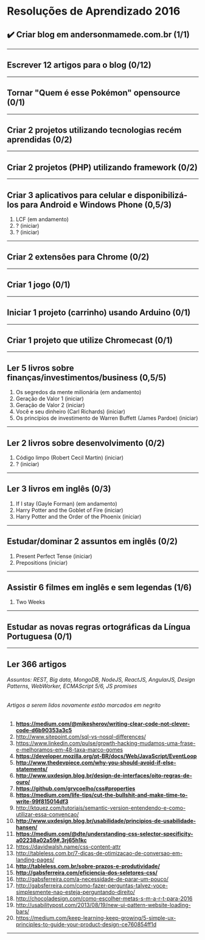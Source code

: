 # Resoluções de Aprendizado 2016


## :heavy_check_mark: Criar blog em andersonmamede.com.br (1/1)

-------------------


## Escrever 12 artigos para o blog (0/12)

-------------------


## Tornar "Quem é esse Pokémon" opensource (0/1)

-------------------


## Criar 2 projetos utilizando tecnologias recém aprendidas (0/2)

-------------------


## Criar 2 projetos (PHP) utilizando framework (0/2)

-------------------


## Criar 3 aplicativos para celular e disponibilizá-los para Android e Windows Phone (0,5/3)
1. LCF (em andamento)
2. ? (iniciar)
3. ? (iniciar)

-------------------


## Criar 2 extensões para Chrome (0/2)

-------------------


## Criar 1 jogo (0/1)

-------------------


## Iniciar 1 projeto (carrinho) usando Arduino (0/1)

-------------------


## Criar 1 projeto que utilize Chromecast (0/1)

-------------------


## Ler 5 livros sobre finanças/investimentos/business (0,5/5)
1. Os segredos da mente milionária (em andamento)
2. Geração de Valor 1 (iniciar)
3. Geração de Valor 2 (iniciar)
4. Você e seu dinheiro (Carl Richards) (iniciar)
5. Os princípios de investimento de Warren Buffett (James Pardoe) (iniciar)

-------------------


## Ler 2 livros sobre desenvolvimento (0/2)
1. Código limpo (Robert Cecil Martin) (iniciar)
2. ? (iniciar)

-------------------


## Ler 3 livros em inglês (0/3)
1. If I stay (Gayle Forman) (em andamento)
2. Harry Potter and the Goblet of Fire (iniciar)
3. Harry Potter and the Order of the Phoenix (iniciar)

-------------------


## Estudar/dominar 2 assuntos em inglês (0/2)
1. Present Perfect Tense (iniciar)
2. Prepositions (iniciar)

-------------------


## Assistir 6 filmes em inglês e sem legendas (1/6)
1. Two Weeks

-------------------


## Estudar as novas regras ortográficas da Língua Portuguesa (0/1)

-------------------


## Ler 366 artigos
###### _Assuntos: REST, Big data, MongoDB, NodeJS, ReactJS, AngularJS, Design Patterns, WebWorker, ECMAScript 5/6, JS promises_
###### _Artigos a serem lidos novamente estão marcados em negrito_

1. **https://medium.com/@mikesherov/writing-clear-code-not-clever-code-d6b90353a3c5**
2. http://www.sitepoint.com/sql-vs-nosql-differences/
3. https://www.linkedin.com/pulse/growth-hacking-mudamos-uma-frase-e-melhoramos-em-48-taxa-marco-gomes
4. **https://developer.mozilla.org/pt-BR/docs/Web/JavaScript/EventLoop**
5. **http://www.thedevpiece.com/why-you-should-avoid-if-else-statements/**
6. **http://www.uxdesign.blog.br/design-de-interfaces/oito-regras-de-ouro/**
7. **https://github.com/grvcoelho/css#properties**
8. **https://medium.com/life-tips/cut-the-bullshit-and-make-time-to-write-99f815014df3**
9. http://ktquez.com/tutoriais/semantic-version-entendendo-e-como-utilizar-essa-convencao/
10. **http://www.uxdesign.blog.br/usabilidade/principios-de-usabilidade-hansen/**
11. **https://medium.com/@dte/understanding-css-selector-specificity-a02238a02a59#.3rj65h1kc**
12. https://davidwalsh.name/css-content-attr
13. http://tableless.com.br/7-dicas-de-otimizacao-de-conversao-em-landing-pages/
14. **http://tableless.com.br/sobre-prazos-e-produtividade/**
15. **http://gabsferreira.com/eficiencia-dos-seletores-css/**
16. http://gabsferreira.com/a-necessidade-de-parar-um-pouco/
17. http://gabsferreira.com/como-fazer-perguntas-talvez-voce-simplesmente-nao-esteja-perguntando-direito/
18. http://chocoladesign.com/como-escolher-metas-s-m-a-r-t-para-2016
19. http://usabilitypost.com/2013/08/19/new-ui-pattern-website-loading-bars/
20. https://medium.com/keep-learning-keep-growing/5-simple-ux-principles-to-guide-your-product-design-ce760854ff1d

-------------------
